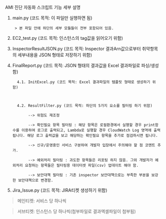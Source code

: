 AMI 진단 자동화 스크립트 기능
세부 설명
1) main.py (코드 목적: 이 파일만 실행하면 됨)

       	> 본 파일 안에 하단의 세부 모듈들이 전부 포함되어 있음.
 
 
 
2) EC2_test.py (코드 목적: 인스턴스의 tag값을 읽어오기 위함)
 
 
 
3) InspectorResultJSON.py (코드 목적: Inspector 결과Arn값으로부터 취약항목의 세부내용을 JSON 형태로 저장하기 위함)
 
 
 
4) FinalReport.py (코드 목적: JSON 형태의 결과값을 Excel 결과파일로 파싱/생성함)
 
         4.1. InitExcel.py (코드 목적: Excel 결과파일의 템플릿 형태로 생성하기 위함)
         
         
         
         4.2. ResultFilter.py (코드 목적: 하단의 5가지 요소를 필터링 하기 위함)
              
              --> 위험도 재조정
              
              --> 확인필요 항목 필터링 : 해당 항목은 로컬환경에서 실행할 경우 print함수를 이용하여 로그로 출력되고, Lambda로 실행할 경우 CloudWatch Log 영역에 출력됩니다. 해당 로그 출력값을 보고 해당하는 확인필요 항목을 추가로 점검하시면 됩니다.
              
              --> 신규/운영중인 서비스 구분하여 개발자 입장에서 주의해야 할 점 코멘트 추가.

              --> 예외처리 필터링 : 과도한 항목들은 리포팅 하지 않음. 그외 개발자가 예외처리 요청하는 항목들은 필터링용 데이터셋 파일(csv) 업데이트 해야 함.

              --> 보안대책 필터링 : 기존 inspector 보안대책으로는 부족한 부분을 보강한 보안대책으로 변경함.
 
 
 
5) Jira_Issue.py (코드 목적: JIRA티켓 생성하기 위함)
	
  > 메인티켓: 서비스 당 하나씩
	
  > 서브티켓: 인스턴스 당 하나씩(첨부파일로 결과엑셀파일이 첨부됨)
